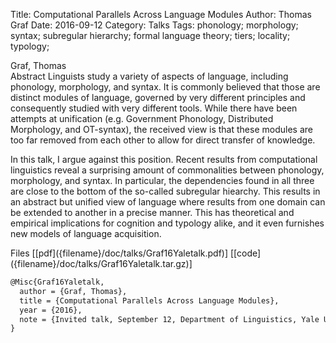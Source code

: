 Title: Computational Parallels Across Language Modules
Author: Thomas Graf
Date: 2016-09-12
Category: Talks
Tags: phonology; morphology; syntax; subregular hierarchy; formal language theory; tiers; locality; typology;

<div markdown class="authors">
Graf, Thomas
</div>

<div markdown class="abstract">
<span id="abstract-title">Abstract</span>
Linguists study a variety of aspects of language, including phonology, morphology, and syntax.
It is commonly believed that those are  distinct modules of language, governed by very different principles  and consequently studied with very different tools.
While there have been attempts at unification (e.g. Government Phonology, Distributed  Morphology, and OT-syntax), the received view is that these modules are too far removed from each other to allow for direct transfer of knowledge.

In this talk, I argue against this position.
Recent results from computational linguistics reveal a surprising amount of commonalities between phonology, morphology, and syntax.
In particular, the dependencies found in all three are close to the bottom of the so-called subregular hiearchy.
This results in an abstract but unified view of language where results from one domain can be extended to another in a precise manner.
This has theoretical and empirical implications for cognition and typology alike, and it even furnishes new models of language acquisition.
</div>

<div markdown class="files">
<span id="files-title">Files</span>
[[pdf]({filename}/doc/talks/Graf16Yaletalk.pdf)]
[[code]({filename}/doc/talks/Graf16Yaletalk.tar.gz)]
</div>

~~~latex
@Misc{Graf16Yaletalk,
  author = {Graf, Thomas},
  title = {Computational Parallels Across Language Modules},
  year = {2016},
  note = {Invited talk, September 12, Department of Linguistics, Yale University, New Haven, CT}
}
~~~
